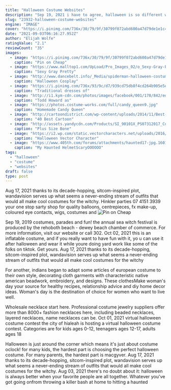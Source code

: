 ```yaml
---
title: "Halloween Costume Websites"
description: "Sep 19, 2021 i have to agree, halloween is so different when your children are celebrating. Trick-or-treating in the mall was a big deal. We always had a big party for the children at church . . . Costume"
slug: "23932-halloween-costume-websites"
engine: "IMAGE"
cover: "https://i.pinimg.com/736x/30/79/9f/30799f072abd600a47d79de1e1c474dc.jpg"
date: "2021-09-03T06:16:27.952Z"
author: "Elijah Wolfe"
ratingValue: "2.1"
reviewCount: "35"
images:
  - image: "https://i.pinimg.com/736x/30/79/9f/30799f072abd600a47d79de1e1c474dc.jpg"
    caption: "Pin on Cheap"
  - image: "https://www.malltop1.com/UpLoad/Pro_Images_02/o_Sexy-Gray-Pretty-Kitty-Cat-Costume-N10882_52_59_377.jpg"
    caption: "Sexy Gray Pretty"
  - image: "http://www.dancebelt.info/_Media/spiderman-halloween-costume_med_hr-2.jpeg"
    caption: "Halloween Cosplay"
  - image: "https://i.pinimg.com/736x/93/9c/d7/939cd75db8f4cd264b905e5e66a36353.jpg"
    caption: "Traditional dresses of"
  - image: "http://i1.kym-cdn.com/photos/images/facebook/001/178/842/ed4.png"
    caption: "Todd Howard as"
  - image: "https://photos.costume-works.com/full/candy_queen9.jpg"
    caption: "Homemade Candy Queen"
  - image: "http://cartoondistrict.com/wp-content/uploads/2014/11/Best-cartoon-character-costumes37.jpg"
    caption: "40 Best Cartoon"
  - image: "http://assets.yandycdn.com/Products/SI_90101X_PS07312017_Costumes.jpg"
    caption: "Plus Size Bone"
  - image: "https://i2.wp.com/static.vectorcharacters.net/uploads/2016/12/Halloween_Vector_3.png"
    caption: "Halloween Vector Character"
  - image: "https://www.405th.com/forums/attachments/haunted17-jpg.160153/"
    caption: "My Haunted HelmetScaryOOOOOO"
tags:
  - "halloween"
  - "costume"
  - "websites"
draft: false
type: post
---
```


Aug 17, 2021 thanks to its decade-hopping, sitcom-inspired plot, wandavision serves up what seems a never-ending stream of outfits that would all make cool costumes for the witchy. Hinkler parties 07 4151 3939 your one stop sarty shop for quality balloons, centrepieces, fx make-up, coloured eye contacts, wigs, costumes and
![Pin on Cheap](https://i.pinimg.com/736x/30/79/9f/30799f072abd600a47d79de1e1c474dc.jpg "Pin on Cheap")

Sep 19, 2019 costumes, parades and fun! the annual sea witch festival is produced by the rehoboth beach - dewey beach chamber of commerce. For more information, visit our website or call 302. Oct 02, 2021 this is an inflatable costume, and if you really want to have fun with it, yo u can use it after halloween and wear it while youre doing yard work like some of the folks on tiktok. Get yours. Aug 17, 2021 thanks to its decade-hopping, sitcom-inspired plot, wandavision serves up what seems a never-ending stream of outfits that would all make cool costumes for the witchy
<!--inArticleAds-->

<!--galleryOne-->

For another, indians began to adapt some articles of european costume to their own style, decorating cloth garments with characteristic native american beadwork, embroidery, and designs. These clothesMake woman's day your source for healthy recipes, relationship advice and diy home decor ideas. Woman's day is the destination of choice for women who want to live well.
<!--inArticleAds-->

<!--galleryTwo-->

Wholesale necklace start here. Professional costume jewelry suppliers offer more than 8000+ fashion necklaces here, including beaded necklaces, layered necklaces, name necklaces can be. Oct 01, 2021 virtual halloween costume contest the city of hialeah is hosting a virtual halloween costume contest. Categories are for kids ages 0-12, teenagers ages 12-17, adults ages 18
<!--galleryThree-->

Halloween is just around the corner which means it's just about costume oclock! for many kids, the hardest part is choosing the perfect halloween costume. For many parents, the hardest part is macgyver. Aug 17, 2021 thanks to its decade-hopping, sitcom-inspired plot, wandavision serves up what seems a never-ending stream of outfits that would all make cool costumes for the witchy. Aug 03, 2021 there's no doubt about it: halloween is always better when your favorite people are all together. Whatever you've got going onfrom throwing a killer bash at home to hitting a haunted